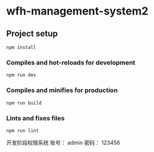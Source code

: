 # wfh-management-system2

## Project setup
```
npm install
```

### Compiles and hot-reloads for development
```
npm run dev
```

### Compiles and minifies for production
```
npm run build
```

### Lints and fixes files
```
npm run lint
```
开发阶段权限系统
   账号： admin
   密码： 123456
